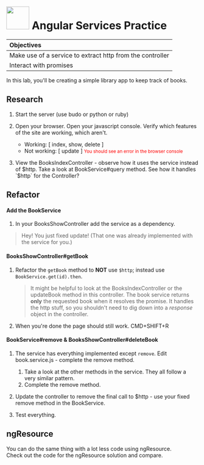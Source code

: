# <img src="https://cloud.githubusercontent.com/assets/7833470/10899314/63829980-8188-11e5-8cdd-4ded5bcb6e36.png" height="60"> Angular Services Practice

| **Objectives** |
| :---- |
| Make use of a service to extract http from the controller |
| Interact with promises |

In this lab, you'll be creating a simple library app to keep track of books.



## Research

1. Start the server (use budo or python or ruby)
1. Open your browser.  Open your javascript console. Verify which features of the site are working, which aren't.  
	* Working: [ index, show, delete ]
	* Not working: [ update ] <small style="color: red">You should see an error in the browser console</small>

1. View the BooksIndexController - observe how it uses the service instead of $http.  Take a look at BookService#query method.  See how it handles `$http` for the Controller?

## Refactor

#### Add the BookService

1. In your BooksShowController add the service as a dependency.

  > Hey!  You just fixed update! (That one was already implemented with the service for you.)


#### BooksShowController#getBook

1. Refactor the `getBook` method to **NOT** use `$http`; instead use `BookService.get(id).then`.

	> It might be helpful to look at the BooksIndexController or the updateBook method in this controller.
	> The book service returns **only** the requested book when it resolves the promise.  It handles the http stuff, so you shouldn't need to dig down into a *response* object in the controller.
	
	
1. When you're done the page should still work.  CMD+SHIFT+R

#### BookService#remove &  BooksShowController#deleteBook

1. The service has everything implemented except `remove`. Edit book.service.js - complete the remove method.

	1. Take a look at the other methods in the service.  They all follow a very similar pattern.
	2. Complete the remove method.

1. Update the controller to remove the final call to $http - use your fixed remove method in the BookService.

1. Test everything.




## ngResource

You can do the same thing with a lot less code using ngResource.  
Check out the code for the ngResource solution and compare.  


